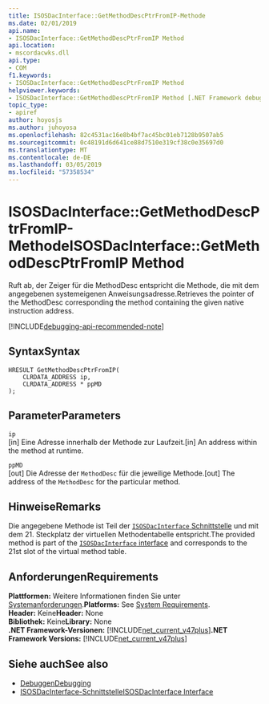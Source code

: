 ```yaml
---
title: ISOSDacInterface::GetMethodDescPtrFromIP-Methode
ms.date: 02/01/2019
api.name:
- ISOSDacInterface::GetMethodDescPtrFromIP Method
api.location:
- mscordacwks.dll
api.type:
- COM
f1.keywords:
- ISOSDacInterface::GetMethodDescPtrFromIP Method
helpviewer.keywords:
- ISOSDacInterface::GetMethodDescPtrFromIP Method [.NET Framework debugging]
topic_type:
- apiref
author: hoyosjs
ms.author: juhoyosa
ms.openlocfilehash: 82c4531ac16e8b4bf7ac45bc01eb7128b9507ab5
ms.sourcegitcommit: 0c48191d6d641ce88d7510e319cf38c0e35697d0
ms.translationtype: MT
ms.contentlocale: de-DE
ms.lasthandoff: 03/05/2019
ms.locfileid: "57358534"
---
```

# <a name="isosdacinterfacegetmethoddescptrfromip-method"></a><span data-ttu-id="69fa2-102">ISOSDacInterface::GetMethodDescPtrFromIP-Methode</span><span class="sxs-lookup"><span data-stu-id="69fa2-102">ISOSDacInterface::GetMethodDescPtrFromIP Method</span></span>

<span data-ttu-id="69fa2-103">Ruft ab, der Zeiger für die MethodDesc entspricht die Methode, die mit dem angegebenen systemeigenen Anweisungsadresse.</span><span class="sxs-lookup"><span data-stu-id="69fa2-103">Retrieves the pointer of the MethodDesc corresponding the method containing the given native instruction address.</span></span>

[!INCLUDE[debugging-api-recommended-note](../../../../includes/debugging-api-recommended-note.md)]

## <a name="syntax"></a><span data-ttu-id="69fa2-104">Syntax</span><span class="sxs-lookup"><span data-stu-id="69fa2-104">Syntax</span></span>

```
HRESULT GetMethodDescPtrFromIP(
    CLRDATA_ADDRESS ip,
    CLRDATA_ADDRESS * ppMD
);
```

## <a name="parameters"></a><span data-ttu-id="69fa2-105">Parameter</span><span class="sxs-lookup"><span data-stu-id="69fa2-105">Parameters</span></span>

`ip`\
<span data-ttu-id="69fa2-106">[in] Eine Adresse innerhalb der Methode zur Laufzeit.</span><span class="sxs-lookup"><span data-stu-id="69fa2-106">[in] An address within the method at runtime.</span></span>

`ppMD`\
<span data-ttu-id="69fa2-107">[out] Die Adresse der `MethodDesc` für die jeweilige Methode.</span><span class="sxs-lookup"><span data-stu-id="69fa2-107">[out] The address of the `MethodDesc` for the particular method.</span></span>

## <a name="remarks"></a><span data-ttu-id="69fa2-108">Hinweise</span><span class="sxs-lookup"><span data-stu-id="69fa2-108">Remarks</span></span>

<span data-ttu-id="69fa2-109">Die angegebene Methode ist Teil der [ `ISOSDacInterface` Schnittstelle](isosdacinterface-interface.md) und mit dem 21. Steckplatz der virtuellen Methodentabelle entspricht.</span><span class="sxs-lookup"><span data-stu-id="69fa2-109">The provided method is part of the [`ISOSDacInterface` interface](isosdacinterface-interface.md) and corresponds to the 21st slot of the virtual method table.</span></span>

## <a name="requirements"></a><span data-ttu-id="69fa2-110">Anforderungen</span><span class="sxs-lookup"><span data-stu-id="69fa2-110">Requirements</span></span>

<span data-ttu-id="69fa2-111">**Plattformen:** Weitere Informationen finden Sie unter [Systemanforderungen](../../../../docs/framework/get-started/system-requirements.md).</span><span class="sxs-lookup"><span data-stu-id="69fa2-111">**Platforms:** See [System Requirements](../../../../docs/framework/get-started/system-requirements.md).</span></span>  
<span data-ttu-id="69fa2-112">**Header:** Keine</span><span class="sxs-lookup"><span data-stu-id="69fa2-112">**Header:** None</span></span>  
<span data-ttu-id="69fa2-113">**Bibliothek:** Keine</span><span class="sxs-lookup"><span data-stu-id="69fa2-113">**Library:** None</span></span>  
<span data-ttu-id="69fa2-114">**.NET Framework-Versionen:** [!INCLUDE[net_current_v47plus](../../../../includes/net-current-v47plus.md)]</span><span class="sxs-lookup"><span data-stu-id="69fa2-114">**.NET Framework Versions:** [!INCLUDE[net_current_v47plus](../../../../includes/net-current-v47plus.md)]</span></span>  

## <a name="see-also"></a><span data-ttu-id="69fa2-115">Siehe auch</span><span class="sxs-lookup"><span data-stu-id="69fa2-115">See also</span></span>

- [<span data-ttu-id="69fa2-116">Debuggen</span><span class="sxs-lookup"><span data-stu-id="69fa2-116">Debugging</span></span>](index.md)
- [<span data-ttu-id="69fa2-117">ISOSDacInterface-Schnittstelle</span><span class="sxs-lookup"><span data-stu-id="69fa2-117">ISOSDacInterface Interface</span></span>](isosdacinterface-interface.md)